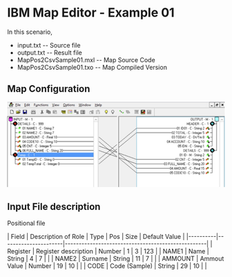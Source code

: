 # IBM Map Editor - Example 01

In this scenario, 

* input.txt -- Source file
* output.txt -- Result file
* MapPos2CsvSample01.mxl -- Map Source Code
* MapPos2CsvSample01.txo -- Map Compiled Version

## Map Configuration

![Current Map](map-pos-to-csv-ex01-main.png)


## Input File description

Positional file 

| Field    | Description of Role  | Type   | Pos | Size | Default Value |
|----------|----------------------|---------------------------------------------------|
| Register | Register description | Number |   1 |    3 | 123 |
| NAME1    | Name                 | String |   4 |    7 | |
| NAME2    | Surname              | String |  11 |    7 | |
| AMMOUNT  | Ammout Value         | Number |  19 |   10 | |
| CODE     | Code (Sample)        | String |  29 |   10 | |
